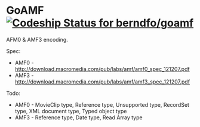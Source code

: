 GoAMF [ ![Codeship Status for berndfo/goamf](https://codeship.com/projects/372859a0-343a-0133-e0dc-56c8db4126b8/status?branch=master)](https://codeship.com/projects/100449)
======

AFM0 & AMF3 encoding.

Spec: 
* AMF0 - http://download.macromedia.com/pub/labs/amf/amf0_spec_121207.pdf
* AMF3 - http://download.macromedia.com/pub/labs/amf/amf3_spec_121207.pdf


Todo:
* AMF0 - MovieClip type, Reference type, Unsupported type, 
       RecordSet type, XML document type, Typed object type
* AMF3 - Reference type, Date type, Read Array type
